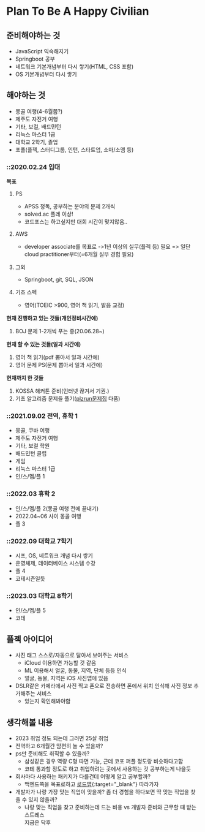 # Plan To Be A Happy Civilian

## 준비해야하는 것
- JavaScript 익숙해지기
- Springboot 공부
- 네트워크 기본개념부터 다시 쌓기(HTML, CSS 포함)
- OS 기본개념부터 다시 쌓기

## 해야하는 것
- 몽골 여행(4-6월쯤?)
- 제주도 자전거 여행
- 기타, 보컬, 배드민턴
- 리눅스 마스터 1급
- 대학교 2학기, 졸업
- 포폴(플젝, 스터디그룹, 인턴, 스타트업, 소마/소멤 등)

### ::2020.02.24 입대
**목표**
1. PS
	- APSS 정독, 공부하는 분야의 문제 2개씩  
	- solved.ac 플레 이상!  
	- 코드포스는 하고싶지만 대회 시간이 맞지않음..  
2. AWS
	- developer associate를 목표로
	->1년 이상의 실무(플젝 등) 필요 => 일단 cloud practitioner부터(=6개월 실무 경험 필요)
3. 그외
	- Springboot, git, SQL, JSON

4. 기초 스펙
	- 영어(TOEIC >900, 영어 책 읽기, 발음 교정)

**현재 진행하고 있는 것들(개인정비시간에)**
1. BOJ 문제 1-2개씩 푸는 중(20.06.28~)

**현재 할 수 있는 것들(일과 시간에)**
1. 영어 책 읽기(pdf 뽑아서 일과 시간에)
2. 영어 문제 PS(문제 뽑아서 일과 시간에)

**현재까지 한 것들**
1. KOSSA 해커톤 준비(인터넷 끊겨서 기권.)
2. 기초 알고리즘 문제들 풀기([plzrun문제집](https://plzrun.tistory.com/entry/%EC%95%8C%EA%B3%A0%EB%A6%AC%EC%A6%98-%EB%AC%B8%EC%A0%9C%ED%92%80%EC%9D%B4PS-%EC%8B%9C%EC%9E%91%ED%95%98%EA%B8%B0) 다품)


### ::2021.09.02 전역, 휴학 1
- 몽골, 쿠바 여행
- 제주도 자전거 여행
- 기타, 보컬 학원
- 배드민턴 클럽
- 게임
- 리눅스 마스터 1급
- 인/스/멤/플 1

### ::2022.03 휴학 2
- 인/스/멤/플 2(몽골 여행 전에 끝내기)
- 2022.04~06 사이 몽골 여행
- 플 3

### ::2022.09 대학교 7학기
- 시프, OS, 네트워크 개념 다시 쌓기
- 운영체제, 데이터베이스 시스템 수강
- 플 4
- 코테시즌일듯

### ::2023.03 대학교 8학기
- 인/스/멤/플 5
- 코테

## 플젝 아이디어
- 사진 태그 스스로/자동으로 달아서 보여주는 서비스
	- iCloud 이용하면 가능할 것 같음
	- ML 이용해서 얼굴, 동물, 지역, 단체 등등 인식
	- 얼굴, 동물, 지역은 iOS 사진앱에 있음
- DSLR같은 카메라에서 사진 찍고 폰으로 전송하면 폰에서 위치 인식해 사진 정보 추가해주는 서비스
	- 있는지 확인해봐야함

## 생각해볼 내용
- 2023 취업 정도 되는데 그러면 25살 취업
- 전역하고 6개월간 맘편히 놀 수 있을까?
- ps만 준비해도 취직할 수 있을까?
	- 삼성같은 경우 역량 C형 따면 가능, 근데 코포 퍼플 정도랑 비슷하다고함
	- 코테 통과할 정도로 하고 취업하려는 곳에서 사용하는 것 공부하는게 나을듯
- 회사마다 사용하는 패키지가 다를건데 어떻게 알고 공부할까?
	- 백엔드쪽을 목표로하고 [로드맵](https://github.com/kamranahmedse/developer-roadmap/blob/master/img/backend.png?year-2021-2){:target="_blank"} 따라가자
- 개발자가 나랑 가장 맞는 직업이 맞을까? 좀 더 경험을 하다보면 딱 맞는 직업을 찾을 수 있지 않을까?
	- 나랑 맞는 직업을 찾고 준비하는데 드는 비용 vs 개발자 준비와 근무할 때 받는 스트레스  
	지금은 닥후
